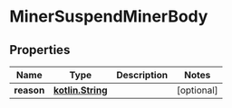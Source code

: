 # MinerSuspendMinerBody

## Properties
Name | Type | Description | Notes
------------ | ------------- | ------------- | -------------
**reason** | [**kotlin.String**](.md) |  |  [optional]
